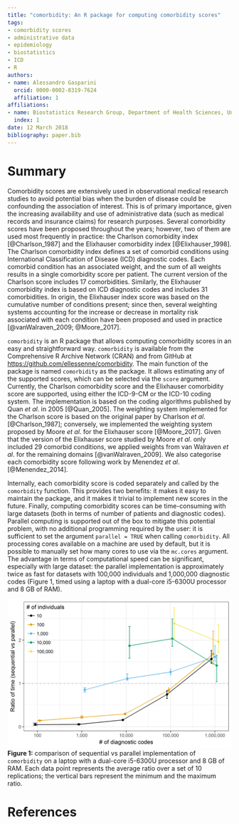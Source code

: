 ```yaml
---
title: "comorbidity: An R package for computing comorbidity scores"
tags:
- comorbidity scores
- administrative data
- epidemiology
- biostatistics
- ICD
- R
authors:
- name: Alessandro Gasparini
  orcid: 0000-0002-8319-7624
  affiliation: 1
affiliations:
- name: Biostatistics Research Group, Department of Health Sciences, University of Leicester
  index: 1
date: 12 March 2018
bibliography: paper.bib
---
```


# Summary

Comorbidity scores are extensively used in observational medical research studies to avoid potential bias when the burden of disease could be confounding the association of interest. This is of primary importance, given the increasing availability and use of administrative data (such as medical records and insurance claims) for research purposes. Several comorbidity scores have been proposed throughout the years; however, two of them are used most frequently in practice: the Charlson comorbidity index [@Charlson_1987] and the Elixhauser comorbidity index [@Elixhauser_1998]. The Charlson comorbidity index defines a set of comorbid conditions using International Classification of Disease (ICD) diagnostic codes. Each comorbid condition has an associated weight, and the sum of all weights results in a single comorbidity score per patient. The current version of the Charlson score includes 17 comorbidities. Similarly, the Elixhauser comorbidity index is based on ICD diagnostic codes and includes 31 comorbidities. In origin, the Elixhauser index score was based on the cumulative number of conditions present; since then, several weighting systems accounting for the increase or decrease in mortality risk associated with each condition have been proposed and used in practice [@vanWalraven_2009; @Moore_2017].

`comorbidity` is an R package that allows computing comorbidity scores in an easy and straightforward way. `comorbidity` is available from the Comprehensive R Archive Network (CRAN) and from GitHub at https://github.com/ellessenne/comorbidity. The main function of the package is named `comorbidity` as the package. It allows estimating any of the supported scores, which can be selected via the `score` argument. Currently, the Charlson comorbidity score and the Elixhauser comorbidity score are supported, using either the ICD-9-CM or the ICD-10 coding system. The implementation is based on the coding algorithms published by Quan _et al_. in 2005 [@Quan_2005]. The weighting system implemented for the Charlson score is based on the original paper by Charlson _et al_. [@Charlson_1987]; conversely, we implemented the weighting system proposed by Moore _et al_. for the Elixhauser score [@Moore_2017]. Given that the version of the Elixhauser score studied by Moore _et al_. only included 29 comorbid conditions, we applied weights from van Walraven _et al_. for the remaining domains [@vanWalraven_2009]. We also categorise each comorbidity score following work by Menendez _et al_. [@Menendez_2014].

Internally, each comorbidity score is coded separately and called by the `comorbidity` function. This provides two benefits: it makes it easy to maintain the package, and it makes it trivial to implement new scores in the future. Finally, computing comorbidity scores can be time-consuming with large datasets (both in terms of number of patients and diagnostic codes). Parallel computing is supported out of the box to mitigate this potential problem, with no additional programming required by the user: it is sufficient to set the argument `parallel = TRUE` when calling `comorbidity`. All processing cores available on a machine are used by default, but it is possible to manually set how many cores to use via the `mc.cores` argument. The advantage in terms of computational speed can be significant, especially with large dataset: the parallel implementation is approximately twice as fast for datasets with 100,000 individuals and 1,000,000 diagnostic codes (Figure 1, timed using a laptop with a dual-core i5-6300U processor and 8 GB of RAM).

![Comparison of sequential vs parallel implementation of comorbidity](plot.png)
__Figure 1:__ comparison of sequential vs parallel implementation of `comorbidity` on a laptop with a dual-core i5-6300U processor and 8 GB of RAM. Each data point represents the average ratio over a set of 10 replications; the vertical bars represent the minimum and the maximum ratio.

# References
